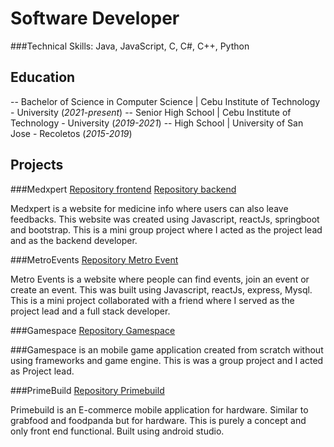 # Software Developer

###Technical Skills: Java, JavaScript, C, C#, C++, Python

## Education
-- Bachelor of Science in Computer Science | Cebu Institute of Technology - University (_2021-present_)
-- Senior High School | Cebu Institute of Technology - University (_2019-2021_)
-- High School | University of San Jose - Recoletos (_2015-2019_)

## Projects
###Medxpert
[Repository frontend](https://github.com/SherwinSaga/Medxpert_frontend)
[Repository backend](https://github.com/SherwinSaga/Medxpert_backend)

Medxpert is a website for medicine info where users can also leave feedbacks. This website was created using Javascript, reactJs, springboot and bootstrap.
This is a mini group project where I acted as the project lead and as the backend developer.

###MetroEvents
[Repository Metro Event](https://github.com/SherwinSaga/Metro_Eventss)

Metro Events is a website where people can find events, join an event or create an event. This was built using Javascript, reactJs, express, Mysql.
This is a mini project collaborated with a friend where I served as the project lead and a full stack developer.

###Gamespace
[Repository Gamespace](https://github.com/SherwinSaga/casazo_gamespace)

###Gamespace is an mobile game application created from scratch without using frameworks and game engine. This is was a group project and I acted
as Project lead.

###PrimeBuild
[Repository Primebuild](https://github.com/SherwinSaga/PrimeBuild)

Primebuild is an E-commerce mobile application for hardware. Similar to grabfood and foodpanda but for hardware.
This is purely a concept and only front end functional. Built using android studio.

